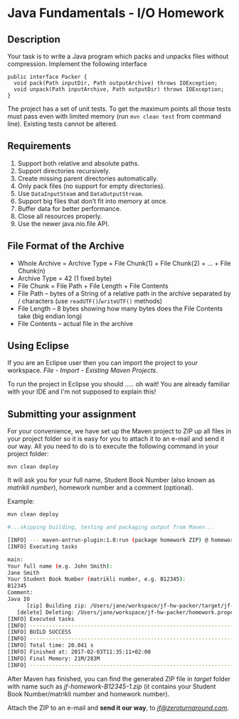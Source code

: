 Java Fundamentals - I/O Homework
===========

Description
----------

Your task is to write a Java program which packs and unpacks files without compression. Implement the following interface

```
public interface Packer {
  void pack(Path inputDir, Path outputArchive) throws IOException;
  void unpack(Path inputArchive, Path outputDir) throws IOException;
}
```

The project has a set of unit tests. To get the maximum points all those tests must pass even with limited memory (run `mvn clean test` from command line). Existing tests cannot be altered.

Requirements
----------

1. Support both relative and absolute paths.
2. Support directories recursively.
3. Create missing parent directories automatically.
4. Only pack files (no support for empty directories).
5. Use `DataInputSteam` and `DataOutputStream`.
6. Support big files that don’t fit into memory at once.
7. Buffer data for better performance.
8. Close all resources properly.
9. Use the newer java.nio.file API.

File Format of the Archive
----------

* Whole Archive = Archive Type + File Chunk(1) + File Chunk(2) + … + File Chunk(n)
* Archive Type = 42 (1 fixed byte)
* File Chunk = File Path + File Length + File Contents
* File Path – bytes of a String of a relative path in the archive separated by / characters (use `readUTF()`/`writeUTF()` methods)
* File Length – 8 bytes showing how many bytes does the File Contents take (big endian long)
* File Contents – actual file in the archive

Using Eclipse
-------------

If you are an Eclipse user then you can import the project to your workspace. *File* - *Import* - *Existing Maven Projects*.

To run the project in Eclipse you should ..... oh wait! You are already familiar with your IDE and I'm not supposed to explain this!

Submitting your assignment
--------------------------

For your convenience, we have set up the Maven project to ZIP up all files in your project folder so it is easy for you to attach it to an e-mail and send it our way. All you need to do is to execute the following command in your project folder:

```
mvn clean deploy
```

It will ask you for your full name, Student Book Number (also known as *matrikli number*), homework number and a comment (optional).

Example:

```bash
mvn clean deploy

#...skipping building, testing and packaging output from Maven...

[INFO] --- maven-antrun-plugin:1.8:run (package homework ZIP) @ homework4 ---
[INFO] Executing tasks

main:
Your full name (e.g. John Smith):
Jane Smith
Your Student Book Number (matrikli number, e.g. B12345):
B12345
Comment:
Java IO
      [zip] Building zip: /Users/jane/workspace/jf-hw-packer/target/jf-homework4-B12345.zip
   [delete] Deleting: /Users/jane/workspace/jf-hw-packer/homework.properties
[INFO] Executed tasks
[INFO] ------------------------------------------------------------------------
[INFO] BUILD SUCCESS
[INFO] ------------------------------------------------------------------------
[INFO] Total time: 20.041 s
[INFO] Finished at: 2017-02-03T11:35:11+02:00
[INFO] Final Memory: 21M/283M
[INFO] ------------------------------------------------------------------------
```

After Maven has finished, you can find the generated ZIP file in *target* folder with name such as 
*jf-homework-B12345-1.zip* (it contains your Student Book Number/matrikli number and homework number).

Attach the ZIP to an e-mail and **send it our way**, to *jf@zeroturnaround.com*.
